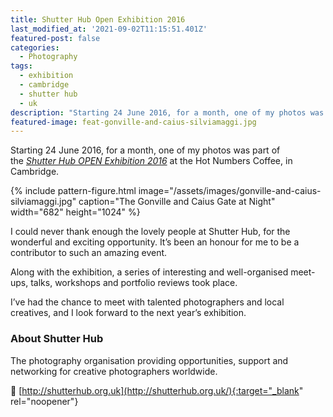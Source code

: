 ```yaml
---
title: Shutter Hub Open Exhibition 2016
last_modified_at: '2021-09-02T11:15:51.401Z'
featured-post: false
categories:
  - Photography
tags:
  - exhibition
  - cambridge
  - shutter hub
  - uk
description: "Starting 24 June 2016, for a month, one of my photos was part of the\_Shutter Hub OPEN Exhibition 2016\_at\_Hot Numbers Coffee, Cambridge."
featured-image: feat-gonville-and-caius-silviamaggi.jpg
---
```

<p class="lead">Starting 24 June 2016, for a month, one of my photos was part of the <a href="http://shutterhub.org.uk/blog/its-a-wrap-a-round-up-of-the-shutter-hub-open-2016" target="_blank" rel="noopener"><em>Shutter Hub OPEN Exhibition 2016</em></a> at the <a hreg="http://hotnumberscoffee.co.uk/" target="_blank" rel="noopener">Hot Numbers Coffee</a>, in Cambridge.</p>

<!--more-->

{% include pattern-figure.html image="/assets/images/gonville-and-caius-silviamaggi.jpg" caption="The Gonville and Caius Gate at Night" width="682" height="1024" %}

I could never thank enough the lovely people at Shutter Hub, for the wonderful and exciting opportunity. It’s been an honour for me to be a contributor to such an amazing event.

Along with the exhibition, a series of interesting and well-organised meet-ups, talks, workshops and portfolio reviews took place.

I’ve had the chance to meet with talented photographers and local creatives, and I look forward to the next year’s exhibition.

### About Shutter Hub

The photography organisation providing opportunities, support and networking for creative photographers worldwide.

🔗 [http://shutterhub.org.uk](http://shutterhub.org.uk/){:target="_blank" rel="noopener"}

